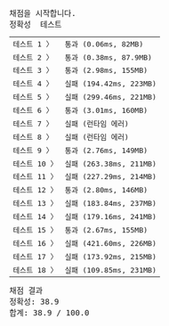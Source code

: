 <pre class="console-content"><div></div><div class="console-heading">채점을 시작합니다.</div><div class="console-message">정확성  테스트</div><table class="console-test-group" data-category="correctness"><tbody><tr data-testcase-id="90267"><td valign="top" class="td-label">테스트 1 <span>〉</span></td><td class="result passed">통과 (0.06ms, 82MB)</td></tr><tr data-testcase-id="90268"><td valign="top" class="td-label">테스트 2 <span>〉</span></td><td class="result passed">통과 (0.38ms, 87.9MB)</td></tr><tr data-testcase-id="90269"><td valign="top" class="td-label">테스트 3 <span>〉</span></td><td class="result passed">통과 (2.98ms, 155MB)</td></tr><tr data-testcase-id="90270"><td valign="top" class="td-label">테스트 4 <span>〉</span></td><td class="result failed">실패 (194.42ms, 223MB)</td></tr><tr data-testcase-id="90271"><td valign="top" class="td-label">테스트 5 <span>〉</span></td><td class="result failed">실패 (299.46ms, 221MB)</td></tr><tr data-testcase-id="90272"><td valign="top" class="td-label">테스트 6 <span>〉</span></td><td class="result passed">통과 (3.01ms, 160MB)</td></tr><tr data-testcase-id="90273"><td valign="top" class="td-label">테스트 7 <span>〉</span></td><td class="result failed">실패 (런타임 에러)</td></tr><tr data-testcase-id="90274"><td valign="top" class="td-label">테스트 8 <span>〉</span></td><td class="result failed">실패 (런타임 에러)</td></tr><tr data-testcase-id="90275"><td valign="top" class="td-label">테스트 9 <span>〉</span></td><td class="result passed">통과 (2.76ms, 149MB)</td></tr><tr data-testcase-id="90276"><td valign="top" class="td-label">테스트 10 <span>〉</span></td><td class="result failed">실패 (263.38ms, 211MB)</td></tr><tr data-testcase-id="90277"><td valign="top" class="td-label">테스트 11 <span>〉</span></td><td class="result failed">실패 (227.29ms, 214MB)</td></tr><tr data-testcase-id="90278"><td valign="top" class="td-label">테스트 12 <span>〉</span></td><td class="result passed">통과 (2.80ms, 146MB)</td></tr><tr data-testcase-id="90279"><td valign="top" class="td-label">테스트 13 <span>〉</span></td><td class="result failed">실패 (183.84ms, 237MB)</td></tr><tr data-testcase-id="90280"><td valign="top" class="td-label">테스트 14 <span>〉</span></td><td class="result failed">실패 (179.16ms, 241MB)</td></tr><tr data-testcase-id="90281"><td valign="top" class="td-label">테스트 15 <span>〉</span></td><td class="result passed">통과 (2.67ms, 155MB)</td></tr><tr data-testcase-id="90282"><td valign="top" class="td-label">테스트 16 <span>〉</span></td><td class="result failed">실패 (421.60ms, 226MB)</td></tr><tr data-testcase-id="90283"><td valign="top" class="td-label">테스트 17 <span>〉</span></td><td class="result failed">실패 (173.92ms, 215MB)</td></tr><tr data-testcase-id="90284"><td valign="top" class="td-label">테스트 18 <span>〉</span></td><td class="result failed">실패 (109.85ms, 231MB)</td></tr></tbody></table><div class="console-heading">채점 결과</div><div class="console-message">정확성: 38.9</div><div class="console-message">합계: 38.9 / 100.0</div></pre>